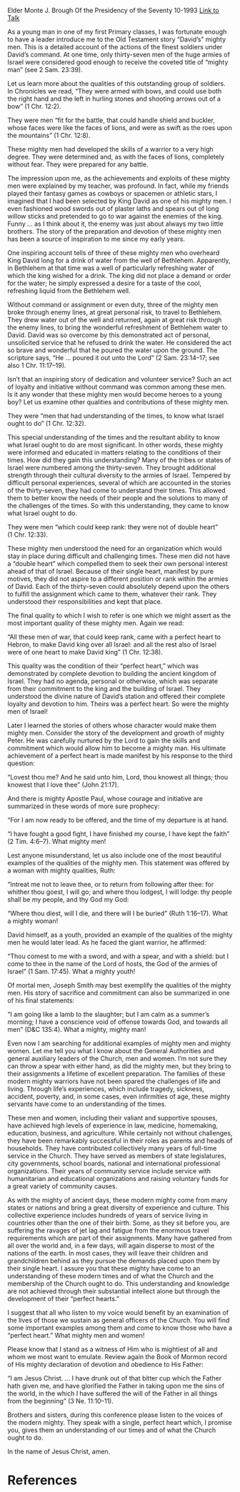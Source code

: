 Elder Monte J. Brough
Of the Presidency of the Seventy
10-1993
[Link to Talk](https://www.churchofjesuschrist.org/study/general-conference/1993/10/the-modern-mighty-of-israel?lang=eng)

As a young man in one of my first Primary classes, I was fortunate enough to have a leader introduce me to the Old Testament story “David’s” mighty men. This is a detailed account of the actions of the finest soldiers under David’s command. At one time, only thirty-seven men of the huge armies of Israel were considered good enough to receive the coveted title of “mighty man” (see 2 Sam. 23:39).

Let us learn more about the qualities of this outstanding group of soldiers. In Chronicles we read, “They were armed with bows, and could use both the right hand and the left in hurling stones and shooting arrows out of a bow” (1 Chr. 12:2).

They were men “fit for the battle, that could handle shield and buckler, whose faces were like the faces of lions, and were as swift as the roes upon the mountains” (1 Chr. 12:8).

These mighty men had developed the skills of a warrior to a very high degree. They were determined and, as with the faces of lions, completely without fear. They were prepared for any battle.

The impression upon me, as the achievements and exploits of these mighty men were explained by my teacher, was profound. In fact, while my friends played their fantasy games as cowboys or spacemen or athletic stars, I imagined that I had been selected by King David as one of his mighty men. I even fashioned wood swords out of plaster laths and spears out of long willow sticks and pretended to go to war against the enemies of the king. Funny … as I think about it, the enemy was just about always my two little brothers. The story of the preparation and devotion of these mighty men has been a source of inspiration to me since my early years.

One inspiring account tells of three of these mighty men who overheard King David long for a drink of water from the well of Bethlehem. Apparently, in Bethlehem at that time was a well of particularly refreshing water of which the king wished for a drink. The king did not place a demand or order for the water; he simply expressed a desire for a taste of the cool, refreshing liquid from the Bethlehem well.

Without command or assignment or even duty, three of the mighty men broke through enemy lines, at great personal risk, to travel to Bethlehem. They drew water out of the well and returned, again at great risk through the enemy lines, to bring the wonderful refreshment of Bethlehem water to David. David was so overcome by this demonstrated act of personal, unsolicited service that he refused to drink the water. He considered the act so brave and wonderful that he poured the water upon the ground. The scripture says, “He … poured it out unto the Lord” (2 Sam. 23:14–17; see also 1 Chr. 11:17–19).

Isn’t that an inspiring story of dedication and volunteer service? Such an act of loyalty and initiative without command was common among these men. Is it any wonder that these mighty men would become heroes to a young boy? Let us examine other qualities and contributions of these mighty men.

They were “men that had understanding of the times, to know what Israel ought to do” (1 Chr. 12:32).

This special understanding of the times and the resultant ability to know what Israel ought to do are most significant. In other words, these mighty were informed and educated in matters relating to the conditions of their times. How did they gain this understanding? Many of the tribes or states of Israel were numbered among the thirty-seven. They brought additional strength through their cultural diversity to the armies of Israel. Tempered by difficult personal experiences, several of which are accounted in the stories of the thirty-seven, they had come to understand their times. This allowed them to better know the needs of their people and the solutions to many of the challenges of the times. So with this understanding, they came to know what Israel ought to do.

They were men “which could keep rank: they were not of double heart” (1 Chr. 12:33).

These mighty men understood the need for an organization which would stay in place during difficult and challenging times. These men did not have a “double heart” which compelled them to seek their own personal interest ahead of that of Israel. Because of their single heart, manifest by pure motives, they did not aspire to a different position or rank within the armies of David. Each of the thirty-seven could absolutely depend upon the others to fulfill the assignment which came to them, whatever their rank. They understood their responsibilities and kept that place.

The final quality to which I wish to refer is one which we might assert as the most important quality of these mighty men. Again we read:

“All these men of war, that could keep rank, came with a perfect heart to Hebron, to make David king over all Israel: and all the rest also of Israel were of one heart to make David king” (1 Chr. 12:38).

This quality was the condition of their “perfect heart,” which was demonstrated by complete devotion to building the ancient kingdom of Israel. They had no agenda, personal or otherwise, which was separate from their commitment to the king and the building of Israel. They understood the divine nature of David’s station and offered their complete loyalty and devotion to him. Theirs was a perfect heart. So were the mighty men of Israel!

Later I learned the stories of others whose character would make them mighty men. Consider the story of the development and growth of mighty Peter. He was carefully nurtured by the Lord to gain the skills and commitment which would allow him to become a mighty man. His ultimate achievement of a perfect heart is made manifest by his response to the third question:

“Lovest thou me? And he said unto him, Lord, thou knowest all things; thou knowest that I love thee” (John 21:17).

And there is mighty Apostle Paul, whose courage and initiative are summarized in these words of more sure prophecy:

“For I am now ready to be offered, and the time of my departure is at hand.

“I have fought a good fight, I have finished my course, I have kept the faith” (2 Tim. 4:6–7). What mighty men!

Lest anyone misunderstand, let us also include one of the most beautiful examples of the qualities of the mighty men. This statement was offered by a woman with mighty qualities, Ruth:

“Intreat me not to leave thee, or to return from following after thee: for whither thou goest, I will go; and where thou lodgest, I will lodge: thy people shall be my people, and thy God my God:

“Where thou diest, will I die, and there will I be buried” (Ruth 1:16–17). What a mighty woman!

David himself, as a youth, provided an example of the qualities of the mighty men he would later lead. As he faced the giant warrior, he affirmed:

“Thou comest to me with a sword, and with a spear, and with a shield: but I come to thee in the name of the Lord of hosts, the God of the armies of Israel” (1 Sam. 17:45). What a mighty youth!

Of mortal men, Joseph Smith may best exemplify the qualities of the mighty men. His story of sacrifice and commitment can also be summarized in one of his final statements:

“I am going like a lamb to the slaughter; but I am calm as a summer’s morning; I have a conscience void of offense towards God, and towards all men” (D&C 135:4). What a mighty, mighty man!

Even now I am searching for additional examples of mighty men and mighty women. Let me tell you what I know about the General Authorities and general auxiliary leaders of the Church, men and women. I’m not sure they can throw a spear with either hand, as did the mighty men, but they bring to their assignments a lifetime of excellent preparation. The families of these modern mighty warriors have not been spared the challenges of life and living. Through life’s experiences, which include tragedy, sickness, accident, poverty, and, in some cases, even infirmities of age, these mighty servants have come to an understanding of the times.

These men and women, including their valiant and supportive spouses, have achieved high levels of experience in law, medicine, homemaking, education, business, and agriculture. While certainly not without challenges, they have been remarkably successful in their roles as parents and heads of households. They have contributed collectively many years of full-time service in the Church. They have served as members of state legislatures, city governments, school boards, national and international professional organizations. Their years of community service include service with humanitarian and educational organizations and raising voluntary funds for a great variety of community causes.

As with the mighty of ancient days, these modern mighty come from many states or nations and bring a great diversity of experience and culture. This collective experience includes hundreds of years of service living in countries other than the one of their birth. Some, as they sit before you, are suffering the ravages of jet lag and fatigue from the enormous travel requirements which are part of their assignments. Many have gathered from all over the world and, in a few days, will again disperse to most of the nations of the earth. In most cases, they will leave their children and grandchildren behind as they pursue the demands placed upon them by their single heart. I assure you that these mighty have come to an understanding of these modern times and of what the Church and the membership of the Church ought to do. This understanding and knowledge are not achieved through their substantial intellect alone but through the development of their “perfect hearts.”

I suggest that all who listen to my voice would benefit by an examination of the lives of those we sustain as general officers of the Church. You will find some important examples among them and come to know those who have a “perfect heart.” What mighty men and women!

Please know that I stand as a witness of Him who is mightiest of all and whom we most want to emulate. Review again the Book of Mormon record of His mighty declaration of devotion and obedience to His Father:

“I am Jesus Christ. … I have drunk out of that bitter cup which the Father hath given me, and have glorified the Father in taking upon me the sins of the world, in the which I have suffered the will of the Father in all things from the beginning” (3 Ne. 11:10–11).

Brothers and sisters, during this conference please listen to the voices of the modern mighty. They speak with a single, perfect heart which, I promise you, gives them an understanding of our times and of what the Church ought to do.

In the name of Jesus Christ, amen.

# References
